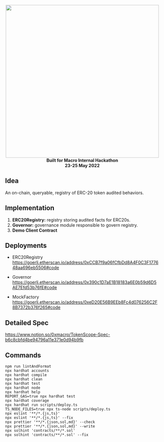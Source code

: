 <p align="center">
  <img width="500" src="https://user-images.githubusercontent.com/46760063/170324411-ea99e442-6237-4a5d-b1a0-d39fb0d039b4.png"></br>
  <strong>Built for Macro Internal Hackathon</strong></br>
  <strong>23-25 May 2022</strong>
</p>

## Idea
An on-chain, queryable, registry of ERC-20 token audited behaviors.

## Implementation
1. **ERC20Registry:** registry storing audited facts for ERC20s.  
3. **Governor:** governance module responsible to govern registry.
4. **Demo Client Contract** 

## Deployments

- ERC20Registry</br>
  https://goerli.etherscan.io/address/0xCCB7f9a06fCfbDd8A4F0C3F177648aa696eb5506#code
  
- Governor</br>
  https://goerli.etherscan.io/address/0x390c1D7aE1B18183a6E0b59d6D5AE7Efd53b76fE#code

- MockFactory</br>
  https://goerli.etherscan.io/address/0xeD20E56B9EEb8Fc4d076256C2F8B7372b376f265#code


## Detailed Spec
https://www.notion.so/0xmacro/TokenScope-Spec-b6c8cbfd4be94796a11e371e0d94b9fb


## Commands 
```shell
npm run lintAndFormat
npx hardhat accounts
npx hardhat compile
npx hardhat clean
npx hardhat test
npx hardhat node
npx hardhat help
REPORT_GAS=true npx hardhat test
npx hardhat coverage
npx hardhat run scripts/deploy.ts
TS_NODE_FILES=true npx ts-node scripts/deploy.ts
npx eslint '**/*.{js,ts}'
npx eslint '**/*.{js,ts}' --fix
npx prettier '**/*.{json,sol,md}' --check
npx prettier '**/*.{json,sol,md}' --write
npx solhint 'contracts/**/*.sol'
npx solhint 'contracts/**/*.sol' --fix
```
